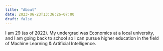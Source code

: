 ```yaml
---
title: "About"
date: 2023-06-23T13:36:26+07:00
draft: false 
---
```


I am 29 (as of 2022). My undergrad was Economics at a local university, and I am going back to school so I can pursue higher education in the field of Machine Learning & Artificial Intelligence.
